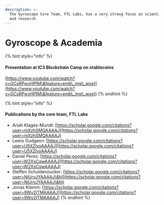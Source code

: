 ```yaml
---
description: >-
  The Gyroscope Core Team, FTL Labs, has a very strong focus on scientific rigor
  and research
---
```


# Gyroscope & Academia

{% hint style="info" %}
#### Presentation at IC3 Blockchain Camp on stablecoins



[https://www.youtube.com/watch?v=GCxRPwvHPIM\&feature=emb\_imp\_woyt](https://www.youtube.com/watch?v=GCxRPwvHPIM\&feature=emb\_imp\_woyt)
{% endhint %}

{% hint style="info" %}
#### Publications by the core team, FTL Labs



* Ariah Klages-Mundt: [https://scholar.google.com/citations?user=mXzhSMQAAAAJ](https://scholar.google.com/citations?user=mXzhSMQAAAAJ)
* Lewis Gudgeon: [https://scholar.google.com/citations?user=U5XZlvoAAAAJ](https://scholar.google.com/citations?user=U5XZlvoAAAAJ)
* Daniel Perez: [https://scholar.google.com/citations?user=W2XsCqwAAAAJ](https://scholar.google.com/citations?user=W2XsCqwAAAAJ)
* Steffen Schuldenzucker: [https://scholar.google.com/citations?user=NiUrvJYAAAAJ\&hl](https://scholar.google.com/citations?user=NiUrvJYAAAAJ\&hl)
* Jonas Klemm: [https://scholar.google.com/citations?user=9Wv2lTMAAAAJ](https://scholar.google.com/citations?user=9Wv2lTMAAAAJ)
{% endhint %}
